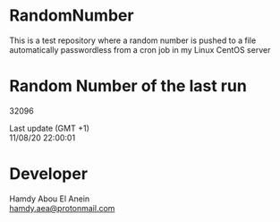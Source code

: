 # RandomNumber    
This is a test repository where a random number is pushed to a file automatically passwordless from a cron job in my Linux CentOS server    
# Random Number of the last run   
32096
      
Last update (GMT +1)    
11/08/20 22:00:01
# Developer    
Hamdy Abou El Anein   
hamdy.aea@protonmail.com
